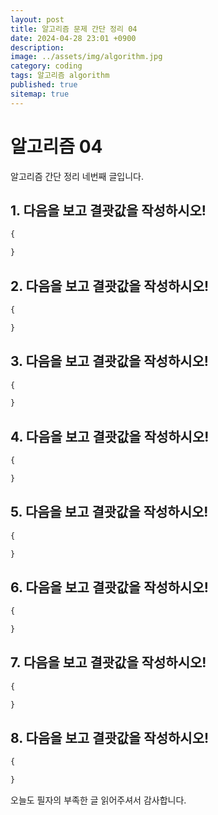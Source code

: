 ```yaml
---
layout: post
title: 알고리즘 문제 간단 정리 04
date: 2024-04-28 23:01 +0900
description: 
image: ../assets/img/algorithm.jpg
category: coding
tags: 알고리즘 algorithm
published: true
sitemap: true
---
```


# 알고리즘 04

알고리즘 간단 정리 네번째 글입니다.

## 1. 다음을 보고 결괏값을 작성하시오!
````javascript
{

}
````

## 2. 다음을 보고 결괏값을 작성하시오!
````javascript
{

}
````


## 3. 다음을 보고 결괏값을 작성하시오!
````javascript
{

}
````

## 4. 다음을 보고 결괏값을 작성하시오!
````javascript
{

}
````

## 5. 다음을 보고 결괏값을 작성하시오!
````javascript
{

}
````

## 6. 다음을 보고 결괏값을 작성하시오!
````javascript
{

}
````

## 7. 다음을 보고 결괏값을 작성하시오!
````javascript
{

}
````

## 8. 다음을 보고 결괏값을 작성하시오!
````javascript
{

}
````



오늘도 필자의 부족한 글 읽어주셔서 감사합니다.